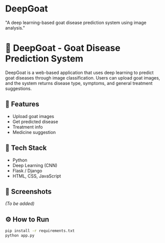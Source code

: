 # DeepGoat
"A deep learning-based goat disease prediction system using image analysis."

# 🐐 DeepGoat - Goat Disease Prediction System

DeepGoat is a web-based application that uses deep learning to predict goat diseases through image classification. Users can upload goat images, and the system returns disease type, symptoms, and general treatment suggestions.

## 🚀 Features
- Upload goat images
- Get predicted disease
- Treatment info
- Medicine suggestion

## 🧠 Tech Stack
- Python
- Deep Learning (CNN)
- Flask / Django
- HTML, CSS, JavaScript

## 📸 Screenshots
*(To be added)*

## ⚙️ How to Run
```bash
pip install -r requirements.txt
python app.py

